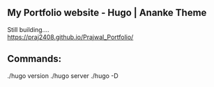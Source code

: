 ## My Portfolio website - Hugo | Ananke Theme
Still building....  
https://praj2408.github.io/Prajwal_Portfolio/



## Commands:
./hugo version
./hugo server
./hugo -D
